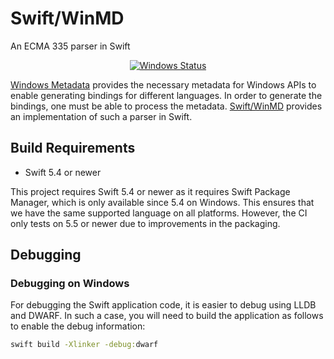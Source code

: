 # Swift/WinMD

An ECMA 335 parser in Swift

<p align="center">
  <a href="https://github.com/compnerd/swift-winmd/actions?query=workflow%3Awindows"><img alt="Windows Status" src="https://github.com/compnerd/swift-winmd/workflows/windows/badge.svg"></a>
</p>

[Windows Metadata](https://docs.microsoft.com/en-us/uwp/winrt-cref/winmd-files) provides the necessary metadata for Windows APIs to enable generating bindings for different languages.  In order to generate the bindings, one must be able to process the metadata.  [Swift/WinMD](https://github.com/compnerd/swift-winmd) provides an implementation of such a parser in Swift.

## Build Requirements

- Swift 5.4 or newer

This project requires Swift 5.4 or newer as it requires Swift Package Manager, which is only available since 5.4 on Windows.  This ensures that we have the same supported language on all platforms.  However, the CI only tests on 5.5 or newer due to improvements in the packaging.

## Debugging

### Debugging on Windows

For debugging the Swift application code, it is easier to debug using LLDB and
DWARF.  In such a case, you will need to build the application as follows to
enable the debug information:

```cmd
swift build -Xlinker -debug:dwarf
```
